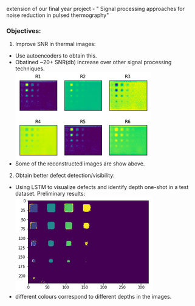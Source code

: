
extension of our final year project - " Signal processing approaches for noise reduction in pulsed thermography"
### Objectives:
1. Improve SNR in thermal images:<br>
  - Use autoencoders to obtain this. <br>
  - Obatined ~20+ SNR(db) increase over other signal processing techniques. <br>
  ![](images/ae.png)
  - Some of the reconstructed images are show above. 
2. Obtain better defect detection/visibility:<br>
  - Using LSTM to visualize defects and identify depth one-shot in a test dataset. Preliminary results:
  ![](images/lstm.png)
  - different colours correspond to different depths in the images. 
 
